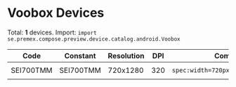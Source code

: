 # Voobox Devices

Total: **1** devices. Import: `import se.premex.compose.preview.device.catalog.android.Voobox`

| Code | Constant | Resolution | DPI | Compose Spec | Preview Usage |
|------|----------|------------|-----|-------------|---------------|
| SEI700TMM | SEI700TMM | 720x1280 | 320 | `spec:width=720px,height=1280px,dpi=320` | `@Preview(device = Voobox.SEI700TMM)` |

<!-- Generated automatically. Do not edit manually. -->
